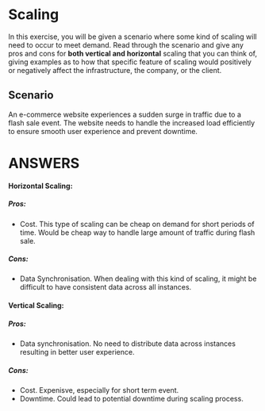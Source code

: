 # Scaling

In this exercise, you will be given a scenario where some kind of scaling will need to occur to meet demand.
Read through the scenario and give any pros and cons for **both vertical and horizontal** scaling that you can think of, giving examples as to how that specific feature of scaling would positively or negatively affect the infrastructure, the company, or the client.

## Scenario

An e-commerce website experiences a sudden surge in traffic due to a flash sale event. The website needs to handle the increased load efficiently to ensure smooth user experience and prevent downtime.
​

# ANSWERS

#### Horizontal Scaling:

##### Pros:

-   Cost. This type of scaling can be cheap on demand for short periods of time. Would be cheap way to handle large amount of traffic during flash sale.

##### Cons:

-   Data Synchronisation. When dealing with this kind of scaling, it might be difficult to have consistent data across all instances.

#### Vertical Scaling:

##### Pros:

-   Data synchronisation. No need to distribute data across instances resulting in better user experience.

##### Cons:

-   Cost. Expenisve, especially for short term event.
-   Downtime. Could lead to potential downtime during scaling process.
